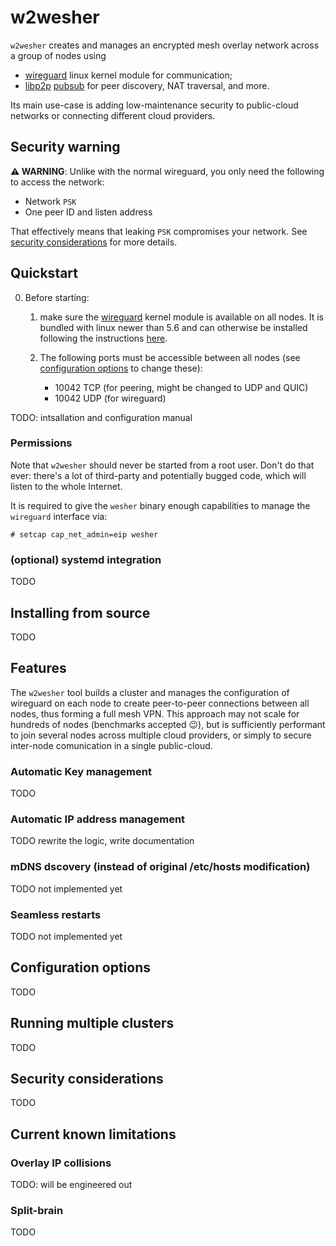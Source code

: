 # w2wesher

`w2wesher` creates and manages an encrypted mesh overlay network across a group of nodes using
* [wireguard](https://www.wireguard.com/) linux kernel module for communication;
* [libp2p](https://libp2p.io/) [pubsub](https://docs.libp2p.io/concepts/pubsub/overview/) for peer discovery, NAT traversal, and more.

Its main use-case is adding low-maintenance security to public-cloud networks or connecting different cloud providers.

## Security warning

**⚠ WARNING**: Unlike with the normal wireguard, you only need the following to access the network:
* Network `PSK`
* One peer ID and listen address

That effectively means that leaking `PSK` compromises your network. See [security considerations](#security-considerations) for more details.

## Quickstart

0. Before starting:
   1. make sure the [wireguard](https://www.wireguard.com/) kernel module is available on all nodes. It is bundled with linux newer than 5.6 and can otherwise be installed following the instructions [here](https://www.wireguard.com/install/).

   2. The following ports must be accessible between all nodes (see [configuration options](#configuration-options) to change these):
      - 10042 TCP (for peering, might be changed to UDP and QUIC)
      - 10042 UDP (for wireguard)

TODO: intsallation and configuration manual

### Permissions 

Note that `w2wesher` should never be started from a root user. Don't do that ever: there's a lot of third-party and potentially bugged code, which will listen to the whole Internet.

It is required to give the `wesher` binary enough capabilities to manage the `wireguard` interface via:
```
# setcap cap_net_admin=eip wesher
```

### (optional) systemd integration

TODO

## Installing from source

TODO

## Features

The `w2wesher` tool builds a cluster and manages the configuration of wireguard on each node to create peer-to-peer
connections between all nodes, thus forming a full mesh VPN.
This approach may not scale for hundreds of nodes (benchmarks accepted 😉), but is sufficiently performant to join
several nodes across multiple cloud providers, or simply to secure inter-node comunication in a single public-cloud.

### Automatic Key management

TODO

### Automatic IP address management

TODO rewrite the logic, write documentation

### mDNS dscovery (instead of original /etc/hosts modification)

TODO not implemented yet

### Seamless restarts

TODO not implemented yet

## Configuration options

TODO

## Running multiple clusters

TODO

## Security considerations

TODO

## Current known limitations

### Overlay IP collisions

TODO: will be engineered out

### Split-brain

TODO
